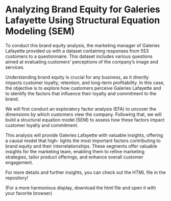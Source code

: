 # Analyzing Brand Equity for Galeries Lafayette Using Structural Equation Modeling (SEM)

To conduct this brand equity analysis, the marketing manager of Galeries Lafayette provided us with
a dataset containing responses from 553 customers to a questionnaire. This dataset includes various
questions aimed at evaluating customers’ perceptions of the company’s image and services.

Understanding brand equity is crucial for any business, as it directly impacts customer loyalty, retention,
and long-term profitability. In this case, the objective is to explore how customers perceive Galeries
Lafayette and to identify the factors that influence their loyalty and commitment to the brand.

We will first conduct an exploratory factor analysis (EFA) to uncover the dimensions by which customers
view the company. Following that, we will build a structural equation model (SEM) to assess how these
factors impact customer loyalty and commitment.

This analysis will provide Galeries Lafayette with valuable insights, offering a causal model that high-
lights the most important factors contributing to brand equity and their interrelationships.
These segments offer valuable insights for the marketing team, enabling them to refine marketing
strategies, tailor product offerings, and enhance overall customer engagement.

For more details and further insights, you can check out the HTML file in the repository!

(For a more harmonious display, download the html file and open it with your favorite browser)
